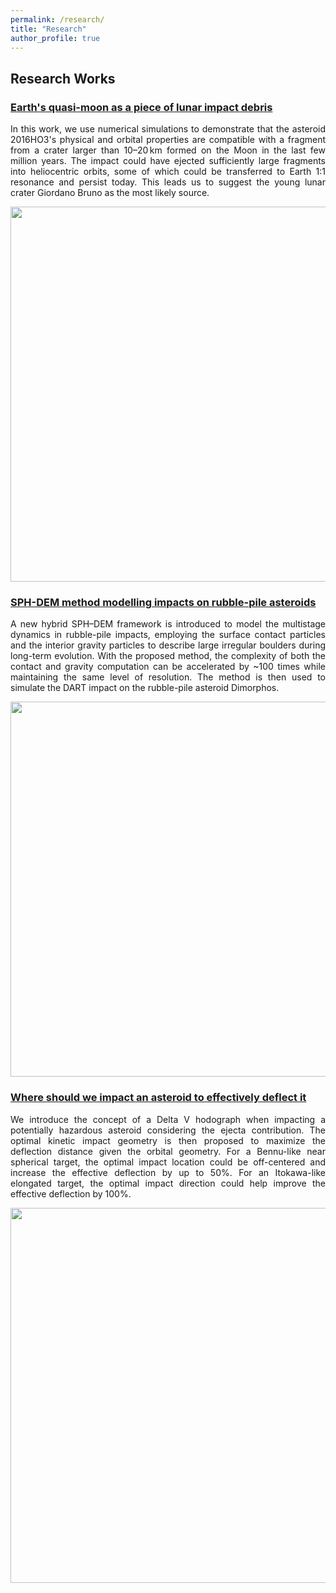 ```yaml
---
permalink: /research/
title: "Research"
author_profile: true
---
```


## Research Works

### <a href="https://www.nature.com/articles/s41550-024-02258-z" target="_blank">Earth's quasi-moon as a piece of lunar impact debris</a>

<p align="justify">
In this work, we use numerical simulations to demonstrate that the asteroid 2016HO3's physical and orbital properties are compatible with a fragment from a crater larger than 10–20 km formed on the Moon in the last few million years. The impact could have ejected sufficiently large fragments into heliocentric orbits, some of which could be transferred to Earth 1:1 resonance and persist today. This leads us to suggest the young lunar crater Giordano Bruno as the most likely source.
</p>

<img src="https://jiaoyf-thu.github.io/images/fig3.png"  width="600">

### <a href="https://doi.org/10.1093/mnras/stad3888" target="_blank">SPH-DEM method modelling impacts on rubble-pile asteroids</a>

<p align="justify">
A new hybrid SPH–DEM framework is introduced to model the multistage dynamics in rubble-pile impacts, employing the surface contact particles and the interior gravity particles to describe large irregular boulders during long-term evolution. With the proposed method, the complexity of both the contact and gravity computation can be accelerated by ~100 times while maintaining the same level of resolution. The method is then used to simulate the DART impact on the rubble-pile asteroid Dimorphos.
</p>

<img src="https://jiaoyf-thu.github.io/images/fig2.png"  width="600">

### <a href="https://arc.aiaa.org/doi/10.2514/1.G006876" target="_blank">Where should we impact an asteroid to effectively deflect it</a>

<p align="justify">
We introduce the concept of a Delta V hodograph when impacting a potentially hazardous asteroid considering the ejecta contribution. The optimal kinetic impact geometry is then proposed to maximize the deflection distance given the orbital geometry. For a Bennu-like near spherical target, the optimal impact location could be off-centered and increase the effective deflection by up to 50%. For an Itokawa-like elongated target, the optimal impact direction could help improve the effective deflection by 100%.
</p>

<img src="https://jiaoyf-thu.github.io/images/fig1.png"  width="600">
